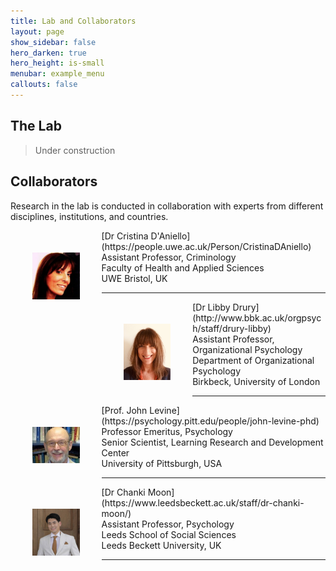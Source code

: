 ```yaml
---
title: Lab and Collaborators
layout: page
show_sidebar: false
hero_darken: true
hero_height: is-small
menubar: example_menu
callouts: false
---
```


## The Lab
> Under construction


## Collaborators

Research in the lab is conducted in collaboration with experts from different disciplines, institutions, and countries. 

<img src="/img/coll/cri.jpg" alt="CRI" width="15%" align="left" hspace="35" vspace="35">
[Dr Cristina D'Aniello](https://people.uwe.ac.uk/Person/CristinaDAniello)<br> 
Assistant Professor, Criminology<br> 
Faculty of Health and Applied Sciences<br> 
UWE Bristol, UK<br>

---

<img src="/img/coll/ld.jpg" alt="LD" width="15%" align="left" hspace="35" vspace="35">
[Dr Libby Drury](http://www.bbk.ac.uk/orgpsych/staff/drury-libby)<br> 
Assistant Professor, Organizational Psychology<br> 
Department of Organizational Psychology<br> 
Birkbeck, University of London<br> 

---

<img src="/img/coll/levine_j.jpg" alt="JL" width="15%" align="left" hspace="35" vspace="35">
[Prof. John Levine](https://psychology.pitt.edu/people/john-levine-phd)<br> 
Professor Emeritus, Psychology<br>
Senior Scientist, Learning Research and Development Center<br> 
University of Pittsburgh, USA<br> 

---

<img src="/img/coll/cm.jpg" alt="CM" width="15%" align="left" hspace="35" vspace="35">
[Dr Chanki Moon](https://www.leedsbeckett.ac.uk/staff/dr-chanki-moon/)<br> 
Assistant Professor, Psychology<br> 
Leeds School of Social Sciences<br> 
Leeds Beckett University, UK<br>

---
